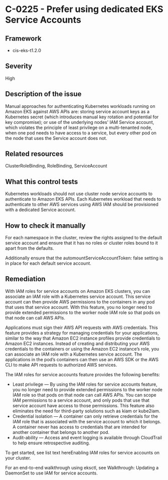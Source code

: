 # C-0225 - Prefer using dedicated EKS Service Accounts

## Framework
* cis-eks-t1.2.0
 
## Severity
High

## Description of the issue
Manual approaches for authenticating Kubernetes workloads running on Amazon EKS against AWS APIs are: storing service account keys as a Kubernetes secret (which introduces manual key rotation and potential for key compromise); or use of the underlying nodes' IAM Service account, which violates the principle of least privilege on a multi-tenanted node, when one pod needs to have access to a service, but every other pod on the node that uses the Service account does not.
 
## Related resources
ClusterRoleBinding, RoleBinding, ServiceAccount
 
## What this control tests 
Kubernetes workloads should not use cluster node service accounts to authenticate to Amazon EKS APIs. Each Kubernetes workload that needs to authenticate to other AWS services using AWS IAM should be provisioned with a dedicated Service account.
 
## How to check it manually 
For each namespace in the cluster, review the rights assigned to the default service account and ensure that it has no roles or cluster roles bound to it apart from the defaults.

 Additionally ensure that the automountServiceAccountToken: false setting is in place for each default service account.
 
## Remediation
With IAM roles for service accounts on Amazon EKS clusters, you can associate an IAM role with a Kubernetes service account. This service account can then provide AWS permissions to the containers in any pod that uses that service account. With this feature, you no longer need to provide extended permissions to the worker node IAM role so that pods on that node can call AWS APIs.

 Applications must sign their AWS API requests with AWS credentials. This feature provides a strategy for managing credentials for your applications, similar to the way that Amazon EC2 instance profiles provide credentials to Amazon EC2 instances. Instead of creating and distributing your AWS credentials to the containers or using the Amazon EC2 instance’s role, you can associate an IAM role with a Kubernetes service account. The applications in the pod’s containers can then use an AWS SDK or the AWS CLI to make API requests to authorized AWS services.

 The IAM roles for service accounts feature provides the following benefits:

 * Least privilege — By using the IAM roles for service accounts feature, you no longer need to provide extended permissions to the worker node IAM role so that pods on that node can call AWS APIs. You can scope IAM permissions to a service account, and only pods that use that service account have access to those permissions. This feature also eliminates the need for third-party solutions such as kiam or kube2iam.
* Credential isolation — A container can only retrieve credentials for the IAM role that is associated with the service account to which it belongs. A container never has access to credentials that are intended for another container that belongs to another pod.
* Audit-ability — Access and event logging is available through CloudTrail to help ensure retrospective auditing.

 To get started, see list text hereEnabling IAM roles for service accounts on your cluster.

 For an end-to-end walkthrough using eksctl, see Walkthrough: Updating a DaemonSet to use IAM for service accounts.
 
